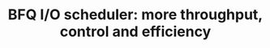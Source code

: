 ---
categories:
- bkk19
description: 'DescriptionThis presentation is a report on the last improvements on
  the BFQ I/O scheduler. These improvements benefit virtually any system, from embedded
  devices, to personal systems, to nodes in a data center.<br><br>This first set of
  changes concerns throughput. In the most complex scenarios for guaranteeing I/O
  bandwidths, BFQ delivers up to five-time higher throughput than existing solutions.
  But the same mechanisms that gained BFQ this primacy become a hindrance with some
  deceptive workloads. These workloads trick BFQ mechanisms into wrongly believing
  that some I/O flows need to be privileged with respect to other flows, even at the
  expense of losing throughput dramatically. In contrast, total throughout is the
  only performance parameter that matters. We took countermeasures to offset this
  loss of throughput, countermeasures that fully succeed with some&nbsp;<br>unfriendly
  workloads.<br><br>Then, as for I/O control, the combination of several new improvements
  and fixes let the worst-case start-up time of applications drop by an additional
  35%. We show these results not only through graphs, but also through a new demo
  with a Chromebook.<br><br>The last contributions shown in this presentation are
  about<br>efficiency. In fact, even the execution overhead of an I/O scheduler may
  limit maximum throughput with very fast drives. So, to reduce BFQ overhead, we tried
  to turn some properties of these drives into BFQs advantage: we looked for costly
  optimizations that are no longer necessary with these drives. We found some, and
  added controls that automatically turn them off when not needed.'
future_image:
  featured: 'true'
  path: /assets/images/featured-images/bkk19/BKK19-509.png
session_attendee_num: '3'
session_id: BKK19-509
session_room: Session Room 3 (Lotus 10)
session_slot:
  end_time: '2019-04-05 11:55:00'
  start_time: '2019-04-05 11:30:00'
session_speakers:
- speaker_bio: Paolo Valente is an Assistant Professor of Computer Science at the
    University of Modena and Reggio Emilia, Italy. Some of his activities focus on
    scheduling algorithms for transmission links, storage devices, and CPUs. As for
    transmission links, Paolo is one of the authors of the QFQ packet scheduler, which
    has been in the Linux kernel until 3.7, after that it has been replaced by QFQ+,
    a faster variant defined and implemented by Paolo himself. Paolo is also the author
    of the last version of the BFQ I/O scheduler, which seems to be on the right track
    to replace the current default I/O scheduler in Linux. Finally, Paolo has also
    defined and implemented other algorithms, part of which are now in FreeBSD, and
    has provided new theoretic results concerning multiprocessor scheduling. Paolo
    has given about thirty talks, as an invited speaker or to present his scientific
    papers.
  speaker_company: University of Modena and Reggio Emilia, Italy
  speaker_image: /assets/images/speakers/bkk19/paolo-valente.jpg
  speaker_location: Modena - Italy
  speaker_name: Paolo Valente
  speaker_position: Assistant Professor of CS
  speaker_username: paolo.valente
- speaker_bio: Paolo Valente is an Assistant Professor of Computer Science at the<br
    /> University of Modena and Reggio Emilia, Italy, and a collaborator of<br />
    the Linaro engineering organization. Paolos main activities focus on<br /> scheduling
    algorithms for storage devices, transmission links and<br /> CPUs. In this respect,
    Paolo is the author of the last version of the<br /> BFQ I/O scheduler. BFQ entered
    the Linux kernel from 4.12, providing<br /> unprecedented low-latency and fairness
    guarantees. As for transmission<br /> links, Paolo is one of the authors of the
    QFQ packet scheduler, which<br /> has been in the Linux kernel until 3.7, after
    that it has been<br /> replaced by QFQ+, a faster variant defined and implemented
    by Paolo<br /> himself. Finally, Paolo has also defined and implemented other<br
    /> algorithms, part of which are now in FreeBSD, and has provided new<br /> theoretic
    results on multiprocessor scheduling.<br /> <br /> Paolo has given about forty
    talks, as an invited speaker or to present<br /> his scientific papers.
  speaker_company: Linaro
  speaker_image: /assets/images/speakers/bkk19/paolo-valente.jpg
  speaker_location: ''
  speaker_name: Paolo Valente
  speaker_position: Linaro, Collaborator, Assistant professor
  speaker_username: paolo_valente.1xog4ur7
session_track: Linux Kernel
tag: session
tags:
- Power Management
title: 'BFQ I/O scheduler: more throughput, control and efficiency'
---